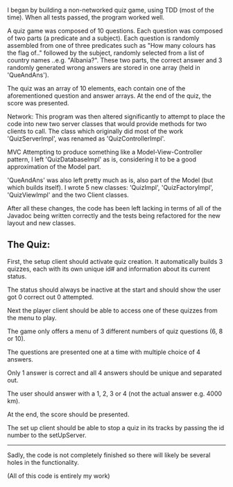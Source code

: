 I began by building a non-networked quiz game, using TDD (most of the time). When all tests passed, the program worked well.

A quiz game was composed of 10 questions. Each question was composed of two parts (a predicate and a subject). 
Each question is randomly assembled from one of three predicates such as "How many colours has the flag of.." 
followed by the subject, randomly selected from a list of country names ..e.g. "Albania?". 
These two parts, the correct answer and 3 randomly generated wrong answers are stored in one array (held in 'QueAndAns'). 

The quiz was an array of 10 elements, each contain one of the aforementioned question and answer arrays. 
At the end of the quiz, the score was presented. 

Network:
This program was then altered significantly to attempt to place the code into new two server classes that would provide 
methods for two clients to call. The class which originally did most of the work 'QuizServerImpl', was renamed as 'QuizControllerImpl'.

MVC
Attempting to produce something like a Model-View-Controller pattern, I left 'QuizDatabaseImpl' as is, considering it to be a good approximation of
the Model part.
 
'QueAndAns' was also left pretty much as is, also part of the Model (but which builds itself). 
I wrote 5 new classes: 'QuizImpl', 'QuizFactoryImpl', 'QuizViewImpl' and the two Client classes. 

After all these changes, the code has been left lacking in terms of all of the Javadoc being written correctly and the tests being refactored for the new layout and new classes. 


The Quiz:
---------

First, the setup client should activate quiz creation. It automatically builds 3 quizzes, each with its own unique id# and information about its current status. 

The status should always be inactive at the start and should show the user got 0 correct out 0 attempted.  

Next the player client should be able to access one of these quizzes from the menu to play. 

The game only offers a menu of 3 different numbers of quiz questions (6, 8 or 10).

The questions are presented one at a time with multiple choice of 4 answers. 

Only 1 answer is correct and all 4 answers should be unique and separated out. 

The user should answer with a 1, 2, 3 or 4 (not the actual answer e.g. 4000 km). 

At the end, the score should be presented.

The set up client should be able to stop a quiz in its tracks by passing the id number to the setUpServer.

----------

Sadly, the code is not completely finished so there will likely be several holes in the functionality. 

(All of this code is entirely my work)
